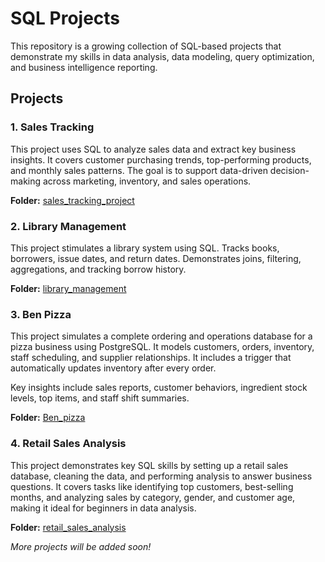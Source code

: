 ﻿# SQL Projects

This repository is a growing collection of SQL-based projects that demonstrate my skills in data analysis, data modeling, query optimization, and business intelligence reporting.

## Projects

### 1. **Sales Tracking**

This project uses SQL to analyze sales data and extract key business insights. It covers customer purchasing trends, top-performing products, and monthly sales patterns. The goal is to support data-driven decision-making across marketing, inventory, and sales operations.

**Folder:** [sales_tracking_project](./sales_tracking_project)

### 2. **Library Management**
This project stimulates a library system using SQL. Tracks books, borrowers, issue dates, and return dates. Demonstrates joins, filtering, aggregations, and tracking borrow history.

**Folder:** [library_management](./library_management)

### 3. **Ben Pizza**
This project simulates a complete ordering and operations database for a pizza business using PostgreSQL. It models customers, orders, inventory, staff scheduling, and supplier relationships. It includes a trigger that automatically updates inventory after every order.

Key insights include sales reports, customer behaviors, ingredient stock levels, top items, and staff shift summaries.

**Folder:** [Ben_pizza](./Ben_pizza)

### 4. **Retail Sales Analysis**
This project demonstrates key SQL skills by setting up a retail sales database, cleaning the data, and performing analysis to answer business questions. It covers tasks like identifying top customers, best-selling months, and analyzing sales by category, gender, and customer age, making it ideal for beginners in data analysis.

**Folder:** [retail_sales_analysis](./retail_sales_analysis/)

_More projects will be added soon!_






